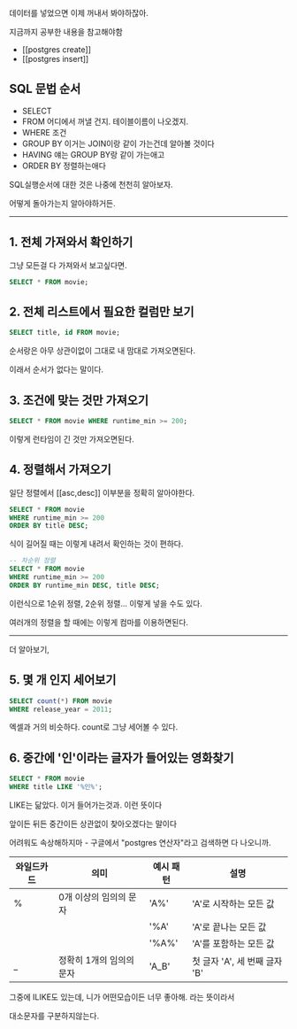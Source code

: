 데이터를 넣었으면 이제 꺼내서 봐야하잖아.

지금까지 공부한 내용을 참고해야함 
- [[postgres create]]
- [[postgres insert]]


## SQL 문법 순서
- SELECT 
- FROM 어디에서 꺼낼 건지. 테이블이름이 나오겠지.
- WHERE 조건
- GROUP BY 이거는 JOIN이랑 같이 가는건데 알아볼 것이다
- HAVING 얘는 GROUP BY랑 같이 가는애고
- ORDER BY 정렬하는애다


SQL실행순서에 대한 것은 나중에 천천히 알아보자.

어떻게 돌아가는지 알아야하거든.


---


## 1. 전체 가져와서 확인하기

그냥 모든걸 다 가져와서 보고싶다면.

```sql
SELECT * FROM movie;
```


## 2. 전체 리스트에서 필요한 컬럼만 보기

```sql
SELECT title, id FROM movie;
```

순서랑은 아무 상관이없이 그대로 내 맘대로 가져오면된다.

이래서 순서가 없다는 말이다.


## 3. 조건에 맞는 것만 가져오기

```sql
SELECT * FROM movie WHERE runtime_min >= 200;
```

이렇게 런타임이 긴 것만 가져오면된다.


## 4. 정렬해서 가져오기

일단 정렬에서 [[asc,desc]] 이부분을 정확히 알아야한다.

```sql
SELECT * FROM movie 
WHERE runtime_min >= 200
ORDER BY title DESC;
```

식이 길어질 때는 이렇게 내려서 확인하는 것이 편하다.

```sql
-- 차순위 정렬
SELECT * FROM movie  
WHERE runtime_min >= 200  
ORDER BY runtime_min DESC, title DESC;
```

이런식으로 1순위 정렬, 2순위 정렬... 이렇게 넣을 수도 있다.

여러개의 정렬을 할 때에는 이렇게 컴마를 이용하면된다.


---


더 알아보기,

## 5. 몇 개 인지 세어보기

```sql
SELECT count(*) FROM movie  
WHERE release_year = 2011;
```

엑셀과 거의 비슷하다. count로 그냥 세어볼 수 있다.


## 6. 중간에 '인'이라는 글자가 들어있는 영화찾기

```sql
SELECT * FROM movie 
WHERE title LIKE '%인%';
```

LIKE는 닮았다. 이거 들어가는것과. 이런 뜻이다

앞이든 뒤든 중간이든 상관없이 찾아오겠다는 말이다

어려워도 속상해하지마  - 구글에서 "postgres 연산자"라고 검색하면 다 나오니까.

|와일드카드|의미|예시 패턴|설명|
|---|---|---|---|
|%|0개 이상의 임의의 문자|'A%'|'A'로 시작하는 모든 값|
|||'%A'|'A'로 끝나는 모든 값|
|||'%A%'|'A'를 포함하는 모든 값|
|_|정확히 1개의 임의의 문자|'A_B'|첫 글자 'A', 세 번째 글자 'B'|

그중에 ILIKE도 있는데, 니가 어떤모습이든 너무 좋아해. 라는 뜻이라서

대소문자를 구분하지않는다.



